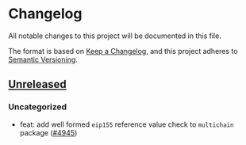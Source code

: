 # Changelog

All notable changes to this project will be documented in this file.

The format is based on [Keep a Changelog](https://keepachangelog.com/en/1.0.0/),
and this project adheres to [Semantic Versioning](https://semver.org/spec/v2.0.0.html).

## [Unreleased]

### Uncategorized

- feat: add well formed `eip155` reference value check to `multichain` package ([#4945](https://github.com/MetaMask/core/pull/4945))

[Unreleased]: https://github.com/MetaMask/core/

